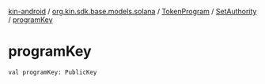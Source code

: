 [kin-android](../../../index.md) / [org.kin.sdk.base.models.solana](../../index.md) / [TokenProgram](../index.md) / [SetAuthority](index.md) / [programKey](./program-key.md)

# programKey

`val programKey: PublicKey`